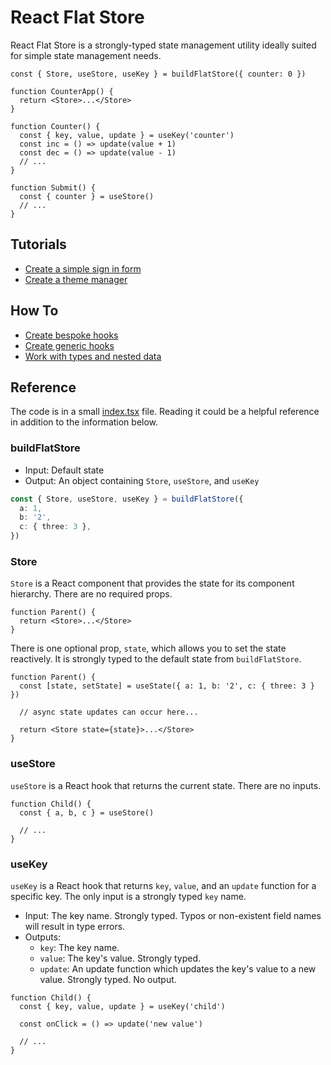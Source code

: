 # React Flat Store

React Flat Store is a strongly-typed state management utility ideally suited for simple state management needs.

```tsx
const { Store, useStore, useKey } = buildFlatStore({ counter: 0 })

function CounterApp() {
  return <Store>...</Store>
}

function Counter() {
  const { key, value, update } = useKey('counter')
  const inc = () => update(value + 1)
  const dec = () => update(value - 1)
  // ...
}

function Submit() {
  const { counter } = useStore()
  // ...
}
```

## Tutorials

- [Create a simple sign in form](/tests/tutorials/signInForm.tsx)
- [Create a theme manager](/tests/tutorials/theme.tsx)

## How To

- [Create bespoke hooks](/tests/howTo/bespokeHooks.tsx)
- [Create generic hooks](/tests/howTo/genericHooks.tsx)
- [Work with types and nested data](/tests/howTo/nestedData.tsx)

## Reference

The code is in a small [index.tsx](/index.tsx) file. Reading it could be a helpful reference in addition to the information below.

### buildFlatStore

- Input: Default state
- Output: An object containing `Store`, `useStore`, and `useKey`

```ts
const { Store, useStore, useKey } = buildFlatStore({
  a: 1,
  b: '2',
  c: { three: 3 },
})
```

### Store

`Store` is a React component that provides the state for its component hierarchy. There are no required props.

```tsx
function Parent() {
  return <Store>...</Store>
}
```

There is one optional prop, `state`, which allows you to set the state reactively. It is strongly typed to the default state from `buildFlatStore`.

```tsx
function Parent() {
  const [state, setState] = useState({ a: 1, b: '2', c: { three: 3 } })

  // async state updates can occur here...

  return <Store state={state}>...</Store>
}
```

### useStore

`useStore` is a React hook that returns the current state. There are no inputs.

```tsx
function Child() {
  const { a, b, c } = useStore()

  // ...
}
```

### useKey

`useKey` is a React hook that returns `key`, `value`, and an `update` function for a specific key. The only input is a strongly typed `key` name.

- Input: The key name. Strongly typed. Typos or non-existent field names will result in type errors.
- Outputs:
  - `key`: The key name.
  - `value`: The key's value. Strongly typed.
  - `update`: An update function which updates the key's value to a new value. Strongly typed. No output.

```tsx
function Child() {
  const { key, value, update } = useKey('child')
  
  const onClick = () => update('new value')

  // ...
}
```
